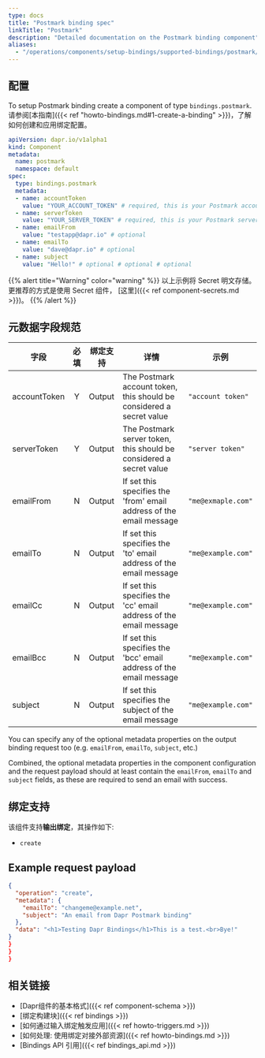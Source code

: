 ```yaml
---
type: docs
title: "Postmark binding spec"
linkTitle: "Postmark"
description: "Detailed documentation on the Postmark binding component"
aliases:
  - "/operations/components/setup-bindings/supported-bindings/postmark/"
---
```


## 配置

To setup Postmark binding create a component of type `bindings.postmark`. 请参阅[本指南]({{< ref "howto-bindings.md#1-create-a-binding" >}})，了解如何创建和应用绑定配置。


```yaml
apiVersion: dapr.io/v1alpha1
kind: Component
metadata:
  name: postmark
  namespace: default
spec:
  type: bindings.postmark
  metadata:
  - name: accountToken
    value: "YOUR_ACCOUNT_TOKEN" # required, this is your Postmark account token
  - name: serverToken
    value: "YOUR_SERVER_TOKEN" # required, this is your Postmark server token
  - name: emailFrom
    value: "testapp@dapr.io" # optional
  - name: emailTo
    value: "dave@dapr.io" # optional
  - name: subject
    value: "Hello!" # optional # optional # optional
```
{{% alert title="Warning" color="warning" %}}
以上示例将 Secret 明文存储。 更推荐的方式是使用 Secret 组件， [这里]({{< ref component-secrets.md >}})。
{{% /alert %}}

## 元数据字段规范

| 字段           | 必填 | 绑定支持   | 详情                                                                   | 示例                 |
| ------------ |:--:| ------ | -------------------------------------------------------------------- | ------------------ |
| accountToken | Y  | Output | The Postmark account token, this should be considered a secret value | `"account token"`  |
| serverToken  | Y  | Output | The Postmark server token, this should be considered a secret value  | `"server token"`   |
| emailFrom    | N  | Output | If set this specifies the 'from' email address of the email message  | `"me@exmaple.com"` |
| emailTo      | N  | Output | If set this specifies the 'to' email address of the email message    | `"me@example.com"` |
| emailCc      | N  | Output | If set this specifies the 'cc' email address of the email message    | `"me@example.com"` |
| emailBcc     | N  | Output | If set this specifies the 'bcc' email address of the email message   | `"me@example.com"` |
| subject      | N  | Output | If set this specifies the subject of the email message               | `"me@example.com"` |

You can specify any of the optional metadata properties on the output binding request too (e.g. `emailFrom`, `emailTo`, `subject`, etc.)

Combined, the optional metadata properties in the component configuration and the request payload should at least contain the `emailFrom`, `emailTo` and `subject` fields, as these are required to send an email with success.


## 绑定支持

该组件支持**输出绑定**，其操作如下:

- `create`


## Example request payload

```json
{
  "operation": "create",
  "metadata": {
    "emailTo": "changeme@example.net",
    "subject": "An email from Dapr Postmark binding"
  },
  "data": "<h1>Testing Dapr Bindings</h1>This is a test.<br>Bye!"
}
}
}
}
```

## 相关链接

- [Dapr组件的基本格式]({{< ref component-schema >}})
- [绑定构建块]({{< ref bindings >}})
- [如何通过输入绑定触发应用]({{< ref howto-triggers.md >}})
- [如何处理: 使用绑定对接外部资源]({{< ref howto-bindings.md >}})
- [Bindings API 引用]({{< ref bindings_api.md >}})
